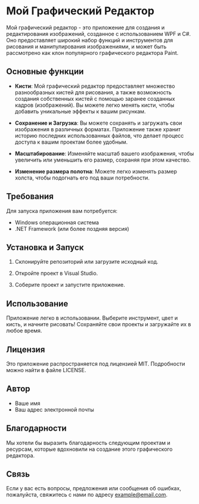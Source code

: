 # Мой Графический Редактор

Мой графический редактор - это приложение для создания и редактирования изображений, созданное с использованием WPF и C#. Оно предоставляет широкий набор функций и инструментов для рисования и манипулирования изображениями, и может быть рассмотрено как клон популярного графического редактора Paint.

## Основные функции

- **Кисти**: Мой графический редактор предоставляет множество разнообразных кистей для рисования, а также возможность создания собственных кистей с помощью заранее созданных кадров (изображений). Вы можете легко менять кисти, чтобы добавить уникальные эффекты к вашим рисункам.

- **Сохранение и Загрузка**: Вы можете сохранять и загружать свои изображения в различных форматах. Приложение также хранит историю последних использованных файлов, что делает процесс доступа к вашим проектам более удобным.

- **Масштабирование**: Изменяйте масштаб вашего изображения, чтобы увеличить или уменьшить его размер, сохраняя при этом качество.

- **Изменение размера полотна**: Можете легко изменять размер холста, чтобы подогнать его под ваши потребности.

## Требования

Для запуска приложения вам потребуется:

- Windows операционная система
- .NET Framework (или более поздняя версия)

## Установка и Запуск

1. Склонируйте репозиторий или загрузите исходный код.

2. Откройте проект в Visual Studio.

3. Соберите проект и запустите приложение.

## Использование

Приложение легко в использовании. Выберите инструмент, цвет и кисть, и начните рисовать! Сохраняйте свои проекты и загружайте их в любое время.

## Лицензия

Это приложение распространяется под лицензией MIT. Подробности можно найти в файле LICENSE.

## Автор

- Ваше имя
- Ваш адрес электронной почты

## Благодарности

Мы хотели бы выразить благодарность следующим проектам и ресурсам, которые вдохновили на создание этого графического редактора.

## Связь

Если у вас есть вопросы, предложения или сообщения об ошибках, пожалуйста, свяжитесь с нами по адресу example@email.com.
